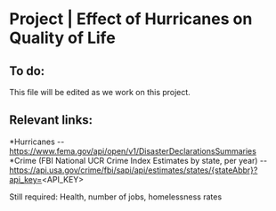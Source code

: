 # Project | Effect of Hurricanes on Quality of Life

## To do:

This file will be edited as we work on this project. 


## Relevant links:
  *Hurricanes -- https://www.fema.gov/api/open/v1/DisasterDeclarationsSummaries                          
  *Crime (FBI National UCR Crime Index Estimates by state, per year)
  -- https://api.usa.gov/crime/fbi/sapi/api/estimates/states/{stateAbbr}?api_key=<API_KEY>

Still required: Health,  number of jobs, homelessness rates

